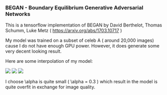 ### BEGAN - Boundary Equilibrium Generative Adversarial Networks
This is a tensorflow implementation of BEGAN by David Berthelot, Thomas Schumm, Luke Metz ( https://arxiv.org/abs/1703.10717 )

My model was trained on a subset of celeb A ( around 20,000 images) cause I do not have enough GPU power. However, it does generate some very decent looking result.

Here are some interpolation of my model:

![](https://github.com/JimmyDoan1309/BEGAN---Tensorflow-implementation/blob/master/export/BEGAN/interpolation7.gif?raw=true)
![](https://github.com/JimmyDoan1309/BEGAN---Tensorflow-implementation/blob/master/export/BEGAN/interpolation6.gif?raw=true)
![](https://github.com/JimmyDoan1309/BEGAN---Tensorflow-implementation/blob/master/export/BEGAN/interpolation5.gif?raw=true)

I choose \alpha is quite small ( \alpha = 0.3 ) which result in the model is quite overfit in exchange for image quality.



